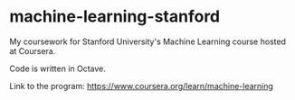 # machine-learning-stanford
My coursework for Stanford University's Machine Learning course hosted at Coursera.

Code is written in Octave.

Link to the program: https://www.coursera.org/learn/machine-learning
